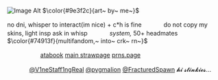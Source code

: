 ![Image Alt](https://github.com/ETERNAL-FL4ME/ETERNAL-FL4ME/blob/8b0d1f1c0ca8b625752c20c2a460d412509790dc/Untitled2_20250508181442.png)
$\color{#9e3f2c}{art~ by~ me~}$

no dni, whisper to interact(im nice) + c\*h is fineㅤㅤㅤㅤdo not copy my skins, light insp ask in whispㅤㅤㅤㅤ*system,* 50+ headmatesㅤㅤㅤㅤ
$\color{#74913f}{multifandom,~ into~ crk~ rn~}$

ㅤㅤㅤㅤㅤㅤ[atabook](https://chanceforsaken.atabook.org/) [main strawpage](https://sparklingbutter.straw.page/) [prns.page](https://en.pronouns.page/@chanceforsaken)

ㅤㅤㅤㅤ[@V1neStaff1ngReal](https://github.com/V1neStaff1ngReal) [@pygmaIion](https://github.com/pygmaIion) [@FracturedSpawn](https://github.com/FracturedSpawn) 𝓱𝓲 𝓼𝓽𝓲𝓷𝓴𝓲𝓮𝓼...
